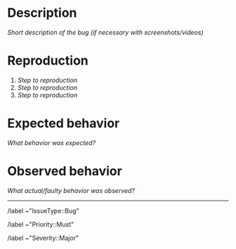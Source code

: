 # Description

_Short description of the bug (if necessary with screenshots/videos)_

# Reproduction

1. _Step to reproduction_
1. _Step to reproduction_
1. _Step to reproduction_

# Expected behavior

_What behavior was expected?_

# Observed behavior

_What actual/faulty behavior was observed?_

---

/label ~"IssueType::Bug"

/label ~"Priority::Must"

/label ~"Severity::Major"
